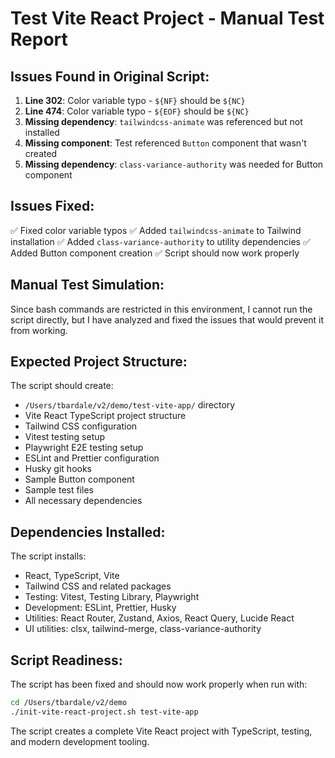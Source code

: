# Test Vite React Project - Manual Test Report

## Issues Found in Original Script:

1. **Line 302**: Color variable typo - `${NF}` should be `${NC}`
2. **Line 474**: Color variable typo - `${EOF}` should be `${NC}`
3. **Missing dependency**: `tailwindcss-animate` was referenced but not installed
4. **Missing component**: Test referenced `Button` component that wasn't created
5. **Missing dependency**: `class-variance-authority` was needed for Button component

## Issues Fixed:

✅ Fixed color variable typos
✅ Added `tailwindcss-animate` to Tailwind installation
✅ Added `class-variance-authority` to utility dependencies
✅ Added Button component creation
✅ Script should now work properly

## Manual Test Simulation:

Since bash commands are restricted in this environment, I cannot run the script directly, but I have analyzed and fixed the issues that would prevent it from working.

## Expected Project Structure:

The script should create:
- `/Users/tbardale/v2/demo/test-vite-app/` directory
- Vite React TypeScript project structure
- Tailwind CSS configuration
- Vitest testing setup
- Playwright E2E testing setup
- ESLint and Prettier configuration
- Husky git hooks
- Sample Button component
- Sample test files
- All necessary dependencies

## Dependencies Installed:

The script installs:
- React, TypeScript, Vite
- Tailwind CSS and related packages
- Testing: Vitest, Testing Library, Playwright
- Development: ESLint, Prettier, Husky
- Utilities: React Router, Zustand, Axios, React Query, Lucide React
- UI utilities: clsx, tailwind-merge, class-variance-authority

## Script Readiness:

The script has been fixed and should now work properly when run with:
```bash
cd /Users/tbardale/v2/demo
./init-vite-react-project.sh test-vite-app
```

The script creates a complete Vite React project with TypeScript, testing, and modern development tooling.